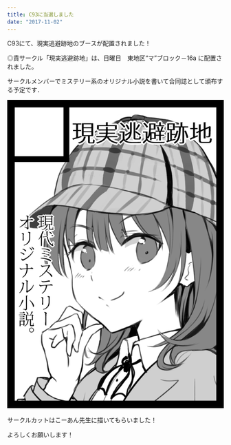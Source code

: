 ```yaml
---
title: C93に当選しました
date: "2017-11-02"
---
```

C93にて、現実逃避跡地のブースが配置されました！

◎貴サークル「現実逃避跡地」は、日曜日　東地区“マ”ブロック－16a に配置されました。

サークルメンバーでミステリー系のオリジナル小説を書いて合同誌として頒布する予定です．

![C93 サークルカット](./A0400.png)

サークルカットはこーあん先生に描いてもらいました！

よろしくお願いします！
